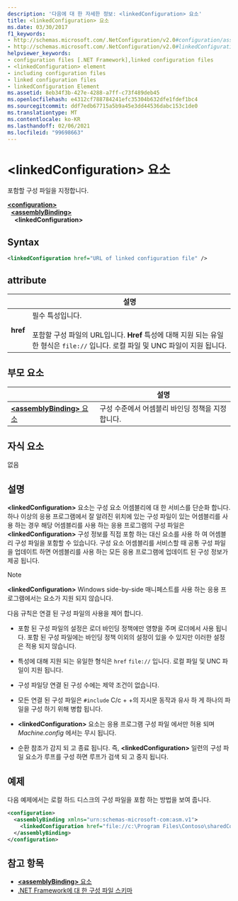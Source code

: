 ```yaml
---
description: '다음에 대 한 자세한 정보: <linkedConfiguration> 요소'
title: <linkedConfiguration> 요소
ms.date: 03/30/2017
f1_keywords:
- http://schemas.microsoft.com/.NetConfiguration/v2.0#configuration/assemblyBinding/linkedConfiguration
- http://schemas.microsoft.com/.NetConfiguration/v2.0#linkedConfiguration
helpviewer_keywords:
- configuration files [.NET Framework],linked configuration files
- <linkedConfiguration> element
- including configuration files
- linked configuration files
- linkedConfiguration Element
ms.assetid: 8eb34f3b-427e-4288-a7ff-c73f489deb45
ms.openlocfilehash: e4312cf788784241efc35304b632dfe1fdef1bc4
ms.sourcegitcommit: ddf7edb67715a5b9a45e3dd44536dabc153c1de0
ms.translationtype: MT
ms.contentlocale: ko-KR
ms.lasthandoff: 02/06/2021
ms.locfileid: "99698663"
---
```

# <a name="linkedconfiguration-element"></a>\<linkedConfiguration> 요소

포함할 구성 파일을 지정합니다.

[**\<configuration>**](configuration-element.md)\
&nbsp;&nbsp;[**\<assemblyBinding>**](assemblybinding-element-for-configuration.md)\
&nbsp;&nbsp;&nbsp;&nbsp;**\<linkedConfiguration>**

## <a name="syntax"></a>Syntax

```xml
<linkedConfiguration href="URL of linked configuration file" />
```

## <a name="attribute"></a>attribute

|           | 설명 |
| --------- | ----------- |
| **href**  | 필수 특성입니다.<br><br>포함할 구성 파일의 URL입니다. **Href** 특성에 대해 지원 되는 유일한 형식은 `file://` 입니다. 로컬 파일 및 UNC 파일이 지원 됩니다. |

## <a name="parent-element"></a>부모 요소

|     | 설명 |
| --- | ----------- |
| [**\<assemblyBinding>** 요소](assemblybinding-element-for-configuration.md) | 구성 수준에서 어셈블리 바인딩 정책을 지정합니다. |

## <a name="child-elements"></a>자식 요소

없음

## <a name="remarks"></a>설명

**\<linkedConfiguration>** 요소는 구성 요소 어셈블리에 대 한 서비스를 단순화 합니다. 하나 이상의 응용 프로그램에서 잘 알려진 위치에 있는 구성 파일이 있는 어셈블리를 사용 하는 경우 해당 어셈블리를 사용 하는 응용 프로그램의 구성 파일은 **\<linkedConfiguration>** 구성 정보를 직접 포함 하는 대신 요소를 사용 하 여 어셈블리 구성 파일을 포함할 수 있습니다. 구성 요소 어셈블리를 서비스할 때 공통 구성 파일을 업데이트 하면 어셈블리를 사용 하는 모든 응용 프로그램에 업데이트 된 구성 정보가 제공 됩니다.

> [!NOTE]
> **\<linkedConfiguration>** Windows side-by-side 매니페스트를 사용 하는 응용 프로그램에서는 요소가 지원 되지 않습니다.

다음 규칙은 연결 된 구성 파일의 사용을 제어 합니다.

- 포함 된 구성 파일의 설정은 로더 바인딩 정책에만 영향을 주며 로더에서 사용 됩니다. 포함 된 구성 파일에는 바인딩 정책 이외의 설정이 있을 수 있지만 이러한 설정은 적용 되지 않습니다.

- 특성에 대해 지원 되는 유일한 형식은 `href` `file://` 입니다. 로컬 파일 및 UNC 파일이 지원 됩니다.

- 구성 파일당 연결 된 구성 수에는 제약 조건이 없습니다.

- 모든 연결 된 구성 파일은 `#include` C/c + +의 지시문 동작과 유사 하 게 하나의 파일을 구성 하기 위해 병합 됩니다.

- **\<linkedConfiguration>** 요소는 응용 프로그램 구성 파일 에서만 허용 되며 *Machine.config* 에서는 무시 됩니다.

- 순환 참조가 감지 되 고 종료 됩니다. 즉, **\<linkedConfiguration>** 일련의 구성 파일 요소가 루프를 구성 하면 루프가 검색 되 고 중지 됩니다.

## <a name="example"></a>예제

다음 예제에서는 로컬 하드 디스크의 구성 파일을 포함 하는 방법을 보여 줍니다.

```xml
<configuration>
  <assemblyBinding xmlns="urn:schemas-microsoft-com:asm.v1">
    <linkedConfiguration href="file://c:\Program Files\Contoso\sharedConfig.xml"/>
  </assemblyBinding>
</configuration>
```

## <a name="see-also"></a>참고 항목

- [**\<assemblyBinding>** 요소](assemblybinding-element-for-configuration.md)
- [.NET Framework에 대 한 구성 파일 스키마](index.md)
